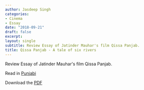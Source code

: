 ```yaml
---
author: Jasdeep Singh
categories:
- Cinema
- Essay
date: "2018-09-21"
draft: false
excerpt:
layout: single
subtitle: Review Essay of Jatinder Mauhar's film Qissa Panjab.
title: Qissa Panjab - A tale of six rivers
---
```

Review Essay of Jatinder Mauhar's film Qissa Panjab.

Read in [Punjabi](/pa/writing/qissa-panjab/)

Download the [PDF](/files/JasdeepSingh_QissaPanjab_2018.pdf)
